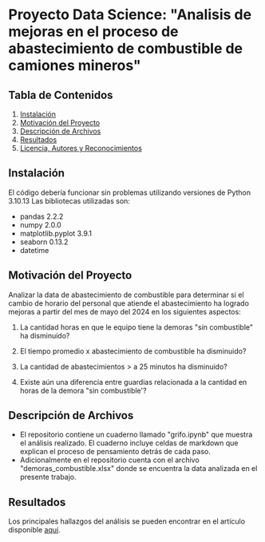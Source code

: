 # Proyecto Data Science: "Analisis de mejoras en el proceso de abastecimiento de combustible de camiones mineros"

## Tabla de Contenidos
1. [Instalación](#Instalación)
2. [Motivación del Proyecto](#Motivación-del-Proyecto)
3. [Descripción de Archivos](#Descripción-de-Archivos)
4. [Resultados](#Resultados)
5. [Licencia, Autores y Reconocimientos](#Licencia-Autores-y-Reconocimientos)

## Instalación
El código debería funcionar sin problemas utilizando versiones de Python 3.10.13
Las bibliotecas utilizadas son:
- pandas 2.2.2
- numpy 2.0.0
- matplotlib.pyplot 3.9.1
- seaborn 0.13.2
- datetime

## Motivación del Proyecto
Analizar la data de abastecimiento de combustible para determinar si el cambio de horario del personal que atiende el abastecimiento ha logrado mejoras a partir del mes de mayo del 2024 en los siguientes aspectos:

1. La cantidad horas en que le equipo tiene la demoras "sin combustible" ha disminuido?

2. El tiempo promedio x abastecimiento de combustible ha disminuido?

3. La cantidad de abastecimientos > a 25 minutos ha disminuido?

4. Existe aún una diferencia entre guardias relacionada a la cantidad en horas de la demora "sin combustible'?


## Descripción de Archivos
- El repositorio contiene un cuaderno llamado "grifo.ipynb" que muestra el análisis realizado. El cuaderno incluye celdas de markdown que explican el proceso de pensamiento detrás de cada paso.
- Adicionalmente en el repositorio cuenta con el archivo "demoras_combustible.xlsx" donde se encuentra la data analizada en el presente trabajo.

## Resultados
Los principales hallazgos del análisis se pueden encontrar en el artículo disponible [aquí](https://medium.com/p/b0afc3bd322d/edit).
